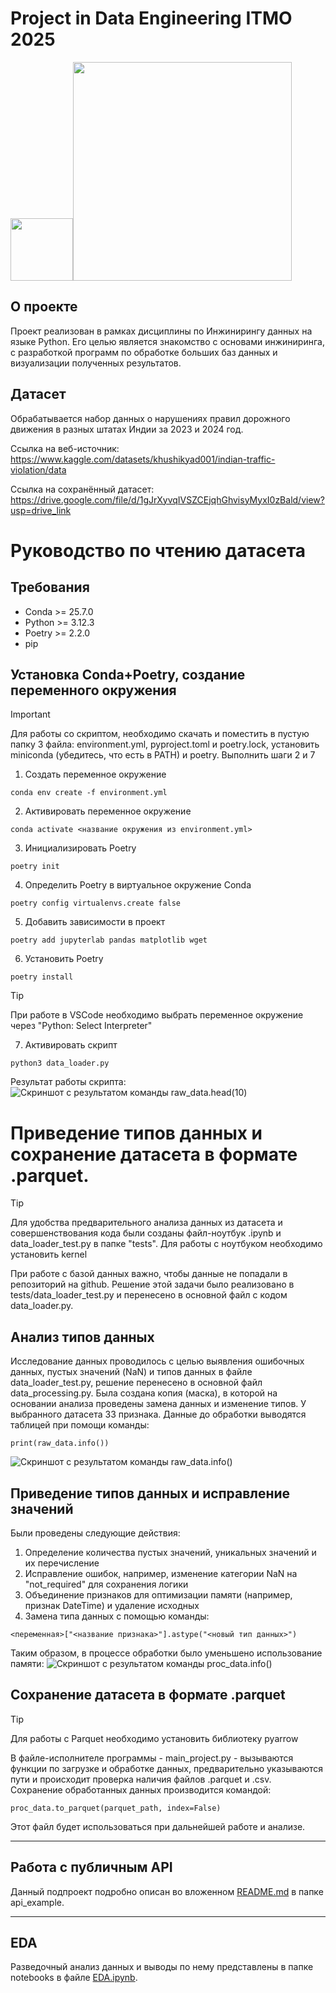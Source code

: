# Project in Data Engineering ITMO 2025
<div id="header" align="left">
  <img src="https://media0.giphy.com/media/v1.Y2lkPTc5MGI3NjExd3IzMGtmNm9menh0OGJzb3hxY2trZG44YTJ5cWViN3FjaTE2aHlsaCZlcD12MV9pbnRlcm5hbF9naWZfYnlfaWQmY3Q9cw/WoRCBZFcLqGt2iANB1/giphy.gif" width="100"/><img src="https://media0.giphy.com/media/v1.Y2lkPTc5MGI3NjExN3BkMzgzNzlyOGZlc256YXc4YXNidmhydGhydGpicHphNTd2dW5tciZlcD12MV9pbnRlcm5hbF9naWZfYnlfaWQmY3Q9Zw/dyzew7Py7bnW9DiJJj/giphy.gif" width="350"/>
</div>

## О проекте
  Проект реализован в рамках дисциплины по Инжинирингу данных на языке Python. Его целью является знакомство с основами инжиниринга, c разработкой программ по обработке больших баз данных и визуализации полученных результатов.

## Датасет
  Обрабатывается набор данных о нарушениях правил дорожного движения в разных штатах Индии за 2023 и 2024 год.
  
Ссылка на веб-источник: https://www.kaggle.com/datasets/khushikyad001/indian-traffic-violation/data

Ссылка на сохранённый датасет: https://drive.google.com/file/d/1gJrXyvqIVSZCEjqhGhvisyMyxI0zBald/view?usp=drive_link


# Руководство по чтению датасета

## Требования
  - Conda >= 25.7.0
  - Python >= 3.12.3
  - Poetry >= 2.2.0
  - pip

## Установка Conda+Poetry, создание переменного окружения
  > [!IMPORTANT]
  > Для работы со скриптом, необходимо скачать и поместить в пустую папку 3 файла: environment.yml, pyproject.toml и poetry.lock, установить miniconda (убедитесь, что есть в PATH) и poetry. Выполнить шаги 2 и 7

1. Создать переменное окружение
```
cоnda env create -f environment.yml
```
2. Активировать переменное окружение
```
cоnda activate <название окружения из environment.yml>
```
3. Инициализировать Poetry
```
poetry init
```
4. Определить Poetry в виртуальное окружение Сonda
```
poetry config virtualenvs.create false
```
5. Добавить зависимости в проект
```
poetry add jupyterlab pandas matplotlib wget
```
6. Установить Poetry
```
poetry install
```
> [!TIP]
> При работе в VSCode необходимо выбрать переменное окружение через "Python: Select Interpreter"

7. Активировать скрипт
```
python3 data_loader.py
```
  Результат работы скрипта:
![Скриншот с результатом команды raw_data.head(10)](images/image_data_10rows.png)

# Приведение типов данных и сохранение датасета в формате .parquet.

> [!TIP]
> Для удобства предварительного анализа данных из датасета и совершенствования кода были созданы файл-ноутбук .ipynb и data_loader_test.py в папке "tests". Для работы с ноутбуком необходимо установить kernel

При работе с базой данных важно, чтобы данные не попадали в репозиторий на github. Решение этой задачи было реализовано в tests/data_loader_test.py и перенесено в основной файл с кодом data_loader.py.

## Анализ типов данных
Исследование данных проводилось с целью выявления ошибочных данных, пустых значений (NaN) и типов данных в файле data_loader_test.py, решение перенесено в основной файл data_processing.py.
Была создана копия (маска), в которой на основании анализа проведены замена данных и изменение типов.
У выбранного датасета 33 признака. Данные до обработки выводятся таблицей при помощи команды:
```
print(raw_data.info())
```
![Скриншот с результатом команды raw_data.info()](images/data_before.jpg)

## Приведение типов данных и исправление значений
Были проведены следующие действия:
1. Определение количества пустых значений, уникальных значений и их перечисление
2. Исправление ошибок, например, изменение категории NaN на "not_required" для сохранения логики
3. Объединение признаков для оптимизации памяти (например, признак DateTime) и удаление исходных
4. Замена типа данных с помощью команды:
```
<переменная>["<название признака>"].astype("<новый тип данных>")
```
Таким образом, в процессе обработки было уменьшено использование памяти:
![Скриншот с результатом команды proc_data.info()](images/data_after.jpg)

## Сохранение датасета в формате .parquet

> [!TIP]
> Для работы с Parquet необходимо установить библиотеку pyarrow

В файле-исполнителе программы - main_project.py - вызываются функции по загрузке и обработке данных, предварительно указываются пути и происходит проверка наличия файлов .parquet и .csv.
Сохранение обработанных данных производится командой:
```
proc_data.to_parquet(parquet_path, index=False)
```
Этот файл будет использоваться при дальнейшей работе и анализе.

---
## Работа с публичным API
Данный подпроект подробно описан во вложенном [README.md](./api_example/README.md) в папке api_example.

---
## EDA
Разведочный анализ данных и выводы по нему представлены в папке notebooks в файле [EDA.ipynb](./notebooks/EDA.ipynb).
